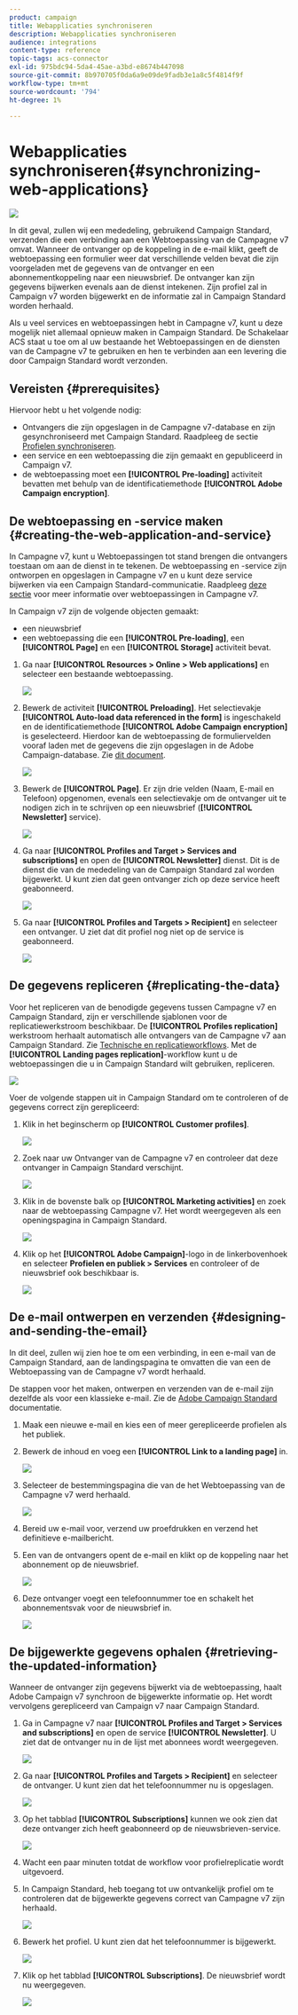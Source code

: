 ```yaml
---
product: campaign
title: Webapplicaties synchroniseren
description: Webapplicaties synchroniseren
audience: integrations
content-type: reference
topic-tags: acs-connector
exl-id: 975bdc94-5da4-45ae-a3bd-e8674b447098
source-git-commit: 8b970705f0da6a9e09de9fadb3e1a8c5f4814f9f
workflow-type: tm+mt
source-wordcount: '794'
ht-degree: 1%

---
```


# Webapplicaties synchroniseren{#synchronizing-web-applications}

![](../../assets/v7-only.svg)

In dit geval, zullen wij een mededeling, gebruikend Campaign Standard, verzenden die een verbinding aan een Webtoepassing van de Campagne v7 omvat. Wanneer de ontvanger op de koppeling in de e-mail klikt, geeft de webtoepassing een formulier weer dat verschillende velden bevat die zijn voorgeladen met de gegevens van de ontvanger en een abonnementkoppeling naar een nieuwsbrief. De ontvanger kan zijn gegevens bijwerken evenals aan de dienst intekenen. Zijn profiel zal in Campaign v7 worden bijgewerkt en de informatie zal in Campaign Standard worden herhaald.

Als u veel services en webtoepassingen hebt in Campagne v7, kunt u deze mogelijk niet allemaal opnieuw maken in Campaign Standard. De Schakelaar ACS staat u toe om al uw bestaande het Webtoepassingen en de diensten van de Campagne v7 te gebruiken en hen te verbinden aan een levering die door Campaign Standard wordt verzonden.

## Vereisten {#prerequisites}

Hiervoor hebt u het volgende nodig:

* Ontvangers die zijn opgeslagen in de Campagne v7-database en zijn gesynchroniseerd met Campaign Standard. Raadpleeg de sectie [Profielen synchroniseren](../../integrations/using/synchronizing-profiles.md).
* een service en een webtoepassing die zijn gemaakt en gepubliceerd in Campaign v7.
* de webtoepassing moet een **[!UICONTROL Pre-loading]** activiteit bevatten met behulp van de identificatiemethode **[!UICONTROL Adobe Campaign encryption]**.

## De webtoepassing en -service maken {#creating-the-web-application-and-service}

In Campagne v7, kunt u Webtoepassingen tot stand brengen die ontvangers toestaan om aan de dienst in te tekenen. De webtoepassing en -service zijn ontworpen en opgeslagen in Campagne v7 en u kunt deze service bijwerken via een Campaign Standard-communicatie. Raadpleeg [deze sectie](../../web/using/adding-fields-to-a-web-form.md#subscription-checkboxes) voor meer informatie over webtoepassingen in Campagne v7.

In Campaign v7 zijn de volgende objecten gemaakt:

* een nieuwsbrief
* een webtoepassing die een **[!UICONTROL Pre-loading]**, een **[!UICONTROL Page]** en een **[!UICONTROL Storage]** activiteit bevat.

1. Ga naar **[!UICONTROL Resources > Online > Web applications]** en selecteer een bestaande webtoepassing.

   ![](assets/acs_connect_lp_2.png)

1. Bewerk de activiteit **[!UICONTROL Preloading]**. Het selectievakje **[!UICONTROL Auto-load data referenced in the form]** is ingeschakeld en de identificatiemethode **[!UICONTROL Adobe Campaign encryption]** is geselecteerd. Hierdoor kan de webtoepassing de formuliervelden vooraf laden met de gegevens die zijn opgeslagen in de Adobe Campaign-database. Zie [dit document](../../web/using/publishing-a-web-form.md#pre-loading-the-form-data).

   ![](assets/acs_connect_lp_4.png)

1. Bewerk de **[!UICONTROL Page]**. Er zijn drie velden (Naam, E-mail en Telefoon) opgenomen, evenals een selectievakje om de ontvanger uit te nodigen zich in te schrijven op een nieuwsbrief (**[!UICONTROL Newsletter]** service).

   ![](assets/acs_connect_lp_3.png)

1. Ga naar **[!UICONTROL Profiles and Target > Services and subscriptions]** en open de **[!UICONTROL Newsletter]** dienst. Dit is de dienst die van de mededeling van de Campaign Standard zal worden bijgewerkt. U kunt zien dat geen ontvanger zich op deze service heeft geabonneerd.

   ![](assets/acs_connect_lp_5.png)

1. Ga naar **[!UICONTROL Profiles and Targets > Recipient]** en selecteer een ontvanger. U ziet dat dit profiel nog niet op de service is geabonneerd.

   ![](assets/acs_connect_lp_6.png)

## De gegevens repliceren {#replicating-the-data}

Voor het repliceren van de benodigde gegevens tussen Campagne v7 en Campaign Standard, zijn er verschillende sjablonen voor de replicatiewerkstroom beschikbaar. De **[!UICONTROL Profiles replication]** werkstroom herhaalt automatisch alle ontvangers van de Campagne v7 aan Campaign Standard. Zie [Technische en replicatieworkflows](../../integrations/using/acs-connector-principles-and-data-cycle.md#technical-and-replication-workflows). Met de **[!UICONTROL Landing pages replication]**-workflow kunt u de webtoepassingen die u in Campaign Standard wilt gebruiken, repliceren.

![](assets/acs_connect_lp_1.png)

Voer de volgende stappen uit in Campaign Standard om te controleren of de gegevens correct zijn gerepliceerd:

1. Klik in het beginscherm op **[!UICONTROL Customer profiles]**.

   ![](assets/acs_connect_lp_7.png)

1. Zoek naar uw Ontvanger van de Campagne v7 en controleer dat deze ontvanger in Campaign Standard verschijnt.

   ![](assets/acs_connect_lp_8.png)

1. Klik in de bovenste balk op **[!UICONTROL Marketing activities]** en zoek naar de webtoepassing Campagne v7. Het wordt weergegeven als een openingspagina in Campaign Standard.

   ![](assets/acs_connect_lp_9.png)

1. Klik op het **[!UICONTROL Adobe Campaign]**-logo in de linkerbovenhoek en selecteer **Profielen en publiek > Services** en controleer of de nieuwsbrief ook beschikbaar is.

   ![](assets/acs_connect_lp_10.png)

## De e-mail ontwerpen en verzenden {#designing-and-sending-the-email}

In dit deel, zullen wij zien hoe te om een verbinding, in een e-mail van de Campaign Standard, aan de landingspagina te omvatten die van een de Webtoepassing van de Campagne v7 wordt herhaald.

De stappen voor het maken, ontwerpen en verzenden van de e-mail zijn dezelfde als voor een klassieke e-mail. Zie de [Adobe Campaign Standard](https://experienceleague.adobe.com/docs/campaign-standard.html?lang=nl) documentatie.

1. Maak een nieuwe e-mail en kies een of meer gerepliceerde profielen als het publiek.
1. Bewerk de inhoud en voeg een **[!UICONTROL Link to a landing page]** in.

   ![](assets/acs_connect_lp_12.png)

1. Selecteer de bestemmingspagina die van de het Webtoepassing van de Campagne v7 werd herhaald.

   ![](assets/acs_connect_lp_13.png)

1. Bereid uw e-mail voor, verzend uw proefdrukken en verzend het definitieve e-mailbericht.
1. Een van de ontvangers opent de e-mail en klikt op de koppeling naar het abonnement op de nieuwsbrief.

   ![](assets/acs_connect_lp_14.png)

1. Deze ontvanger voegt een telefoonnummer toe en schakelt het abonnementsvak voor de nieuwsbrief in.

   ![](assets/acs_connect_lp_15.png)

## De bijgewerkte gegevens ophalen {#retrieving-the-updated-information}

Wanneer de ontvanger zijn gegevens bijwerkt via de webtoepassing, haalt Adobe Campaign v7 synchroon de bijgewerkte informatie op. Het wordt vervolgens gerepliceerd van Campaign v7 naar Campaign Standard.

1. Ga in Campagne v7 naar **[!UICONTROL Profiles and Target > Services and subscriptions]** en open de service **[!UICONTROL Newsletter]**. U ziet dat de ontvanger nu in de lijst met abonnees wordt weergegeven.

   ![](assets/acs_connect_lp_16.png)

1. Ga naar **[!UICONTROL Profiles and Targets > Recipient]** en selecteer de ontvanger. U kunt zien dat het telefoonnummer nu is opgeslagen.

   ![](assets/acs_connect_lp_17.png)

1. Op het tabblad **[!UICONTROL Subscriptions]** kunnen we ook zien dat deze ontvanger zich heeft geabonneerd op de nieuwsbrieven-service.

   ![](assets/acs_connect_lp_18.png)

1. Wacht een paar minuten totdat de workflow voor profielreplicatie wordt uitgevoerd.
1. In Campaign Standard, heb toegang tot uw ontvankelijk profiel om te controleren dat de bijgewerkte gegevens correct van Campagne v7 zijn herhaald.

   ![](assets/acs_connect_lp_19.png)

1. Bewerk het profiel. U kunt zien dat het telefoonnummer is bijgewerkt.

   ![](assets/acs_connect_lp_20.png)

1. Klik op het tabblad **[!UICONTROL Subscriptions]**. De nieuwsbrief wordt nu weergegeven.

   ![](assets/acs_connect_lp_21.png)
